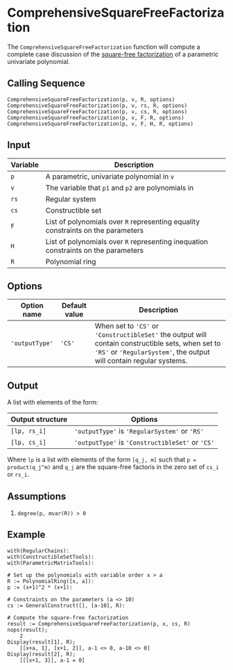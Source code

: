# ComprehensiveSquareFreeFactorization
The `ComprehensiveSquareFreeFactorization` function will compute a complete case discussion of the [square-free factorization](https://en.wikipedia.org/wiki/Square-free_polynomial) of a parametric univariate polynomial.

## Calling Sequence
```
ComprehensiveSquareFreeFactorization(p, v, R, options)
ComprehensiveSquareFreeFactorization(p, v, rs, R, options)
ComprehensiveSquareFreeFactorization(p, v, cs, R, options)
ComprehensiveSquareFreeFactorization(p, v, F, R, options)
ComprehensiveSquareFreeFactorization(p, v, F, H, R, options)
```

## Input

| Variable | Description |
| --- | --- |
| `p` | A parametric, univariate polynomial in `v` |
| `v`  | The variable that `p1` and `p2` are polynomials in |
| `rs` | Regular system |
| `cs` | Constructible set |
| `F`  | List of polynomials over `R` representing equality constraints on the parameters |
| `H`  | List of polynomials over `R` representing inequation constraints on the parameters |
| `R`  | Polynomial ring |

## Options

| Option name | Default value | Description |
| --- | --- | --- |
| `'outputType'` | `'CS'` | When set to `'CS'` or `'ConstructibleSet'` the output will contain constructible sets, when set to `'RS'` or `'RegularSystem'`, the output will contain regular systems. |

## Output

A list with elements of the form:

| Output structure | Options |
| --- | --- |
| `[lp, rs_i]` | `'outputType'` is `'RegularSystem'` or `'RS'` |
| `[lp, cs_i]` | `'outputType'` is `'ConstructibleSet'` or `'CS'` |

Where `lp` is a list with elements of the form `[q_j, m]` such that `p = product(q_j^m)` and `q_j` are the square-free factoris in the zero set of `cs_i` or `rs_i`.

## Assumptions
1. `degree(p, mvar(R)) > 0`

## Example
```
with(RegularChains):
with(ConstructibleSetTools):
with(ParametricMatrixTools):

# Set up the polynomials with variable order x > a
R := PolynomialRing([x, a]):
p := (x+1)^2 * (x+1):

# Constraints on the parameters (a <> 10)
cs := GeneralConstruct([], [a-10], R):

# Compute the square-free factorization
result := ComprehensiveSquareFreeFactorization(p, x, cs, R)
nops(result);
    2
Display(result[1], R);
    [[x+a, 1], [x+1, 2]], a-1 <> 0, a-10 <> 0]
Display(result[2], R);
    [[[x+1, 3]], a-1 = 0]
```

